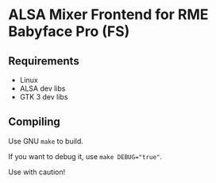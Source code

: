 # ALSA Mixer Frontend for RME Babyface Pro (FS)

## Requirements

- Linux
- ALSA dev libs
- GTK 3 dev libs

## Compiling

Use GNU `make` to build.

If you want to debug it, use `make DEBUG="true"`.

Use with caution!
